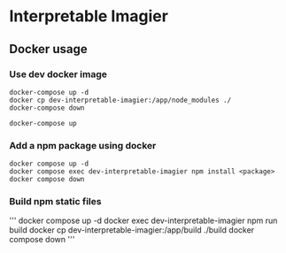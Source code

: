 # Interpretable Imagier

## Docker usage
### Use dev docker image
```
docker-compose up -d
docker cp dev-interpretable-imagier:/app/node_modules ./
docker-compose down

docker-compose up
```

### Add a npm package using docker
```
docker compose up -d
docker compose exec dev-interpretable-imagier npm install <package>
docker compose down
```
### Build npm static files
'''
docker compose up -d
docker exec dev-interpretable-imagier npm run build
docker cp dev-interpretable-imagier:/app/build ./build
docker compose down
'''